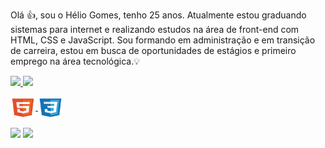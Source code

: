 Olá 👍, sou o Hélio Gomes, tenho 25 anos. Atualmente estou graduando sistemas para internet e realizando estudos na área de front-end com HTML, CSS e JavaScript. Sou formando em administração e em transição de carreira, estou em busca de oportunidades de estágios e primeiro emprego na área tecnológica.💡

 <div>
  <a href="https://github.com/heliogomes">
  <img height="180em" src="https://github-readme-stats.vercel.app/api?username=heliogomes&show_icons=true&theme=gotham&include_all_commits=true&count_private=true"/>
  <img height="180em" src="https://github-readme-stats.vercel.app/api/top-langs/?username=heliogomes&layout=compact&langs_count=7&theme=gotham"/>
</div>
  
<div style="display: inline_block"><br>
  <img align="center" alt="Helio-HTML" height="30" width="40" src="https://raw.githubusercontent.com/devicons/devicon/master/icons/html5/html5-original.svg">
  <img align="center" alt="Helio-CSS" height="30" width="40" src="https://raw.githubusercontent.com/devicons/devicon/master/icons/css3/css3-original.svg"> 
</div>
<br>
 <div> 
  <a href = "mailto:hgomesdm@gmail.com"><img src="https://img.shields.io/badge/-Gmail-%23333?style=for-the-badge&logo=gmail&logoColor=white" target="_blank"></a>
  <a href="https://www.linkedin.com/in/heliogomesjr/" target="_blank"><img src="https://img.shields.io/badge/-LinkedIn-%230077B5?style=for-the-badge&logo=linkedin&logoColor=white"     target="_blank"></a>  
</div>


